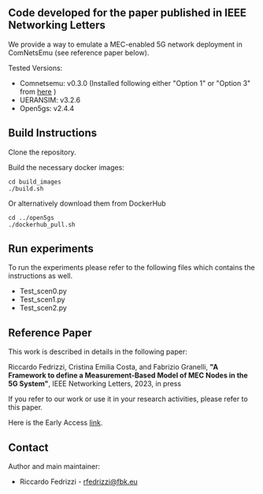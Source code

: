 ## Code developed for the paper published in IEEE Networking Letters

We provide a way to emulate a MEC-enabled 5G network deployment in ComNetsEmu (see reference paper below).

Tested Versions:
- Comnetsemu: v0.3.0 (Installed following either "Option 1" or "Option 3" from [here](https://git.comnets.net/public-repo/comnetsemu) )
- UERANSIM: v3.2.6
- Open5gs: v2.4.4

## Build Instructions

Clone the repository.

Build the necessary docker images:

```
cd build_images
./build.sh
```
Or alternatively download them from DockerHub

```
cd ../open5gs
./dockerhub_pull.sh
```

## Run experiments

To run the experiments please refer to the following files which contains the instructions as well.
- Test_scen0.py
- Test_scen1.py
- Test_scen2.py

## Reference Paper

This work is described in details in the following paper:

Riccardo Fedrizzi, Cristina Emilia Costa, and Fabrizio Granelli, **"A Framework to define a Measurement-Based
Model of MEC Nodes in the 5G System"**, IEEE Networking Letters, 2023, in press

If you refer to our work or use it in your research activities, please refer to this paper.

Here is the Early Access [link](https://ieeexplore.ieee.org/document/10086604).

## Contact

Author and main maintainer:
- Riccardo Fedrizzi - rfedrizzi@fbk.eu




